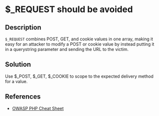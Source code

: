 # $\_REQUEST should be avoided

## Description

`$_REQUEST` combines POST, GET, and cookie values in one array, making it easy
for an attacker to modify a POST or cookie value by instead putting it in a
querystring parameter and sending the URL to the victim.

## Solution

Use $\_POST, $\_GET, $\_COOKIE to scope to the expected delivery method for a
value.

## References

-   [OWASP PHP Cheat Sheet](https://cheatsheetseries.owasp.org/cheatsheets/PHP_Configuration_Cheat_Sheet.html#Use_of_.24_REQUEST)
